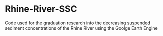 # Rhine-River-SSC
Code used for the graduation research into the decreasing suspended sediment concentrations of the Rhine River using the Goolge Earth Engine
